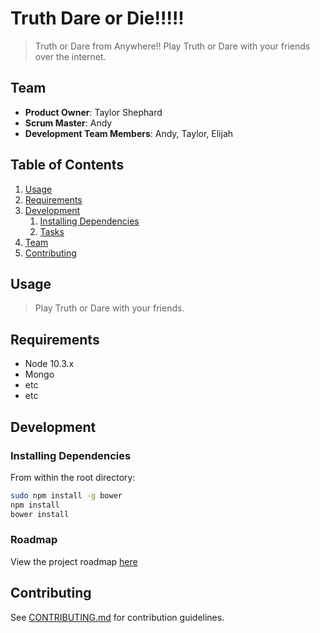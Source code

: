 # Truth Dare or Die!!!!!

> Truth or Dare from Anywhere!! Play Truth or Dare with your friends over the internet.

## Team

  - __Product Owner__: Taylor Shephard
  - __Scrum Master__: Andy
  - __Development Team Members__: Andy, Taylor, Elijah

## Table of Contents

1. [Usage](#Usage)
1. [Requirements](#requirements)
1. [Development](#development)
    1. [Installing Dependencies](#installing-dependencies)
    1. [Tasks](#tasks)
1. [Team](#team)
1. [Contributing](#contributing)

## Usage

> Play Truth or Dare with your friends.

## Requirements

- Node 10.3.x
- Mongo
- etc
- etc

## Development


### Installing Dependencies

From within the root directory:

```sh
sudo npm install -g bower
npm install
bower install
```

### Roadmap

View the project roadmap [here](LINK_TO_PROJECT_ISSUES)


## Contributing

See [CONTRIBUTING.md](CONTRIBUTING.md) for contribution guidelines.
